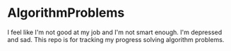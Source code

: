 # AlgorithmProblems

I feel like I'm not good at my job and I'm not smart enough. I'm depressed and sad. This repo is for tracking my progress solving algorithm problems.
